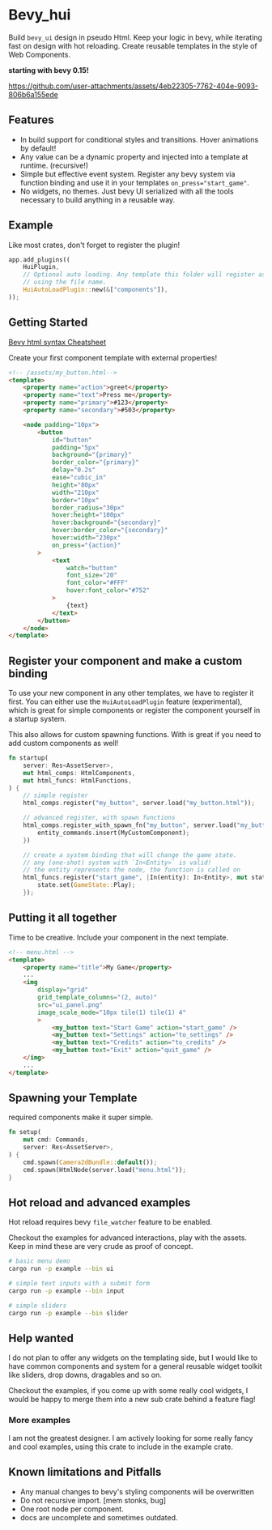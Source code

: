 # Bevy_hui

Build `bevy_ui` design in pseudo Html. Keep your logic in bevy, while iterating fast on design
with hot reloading. Create reusable templates in the style of Web Components.

**starting with bevy 0.15!**

https://github.com/user-attachments/assets/4eb22305-7762-404e-9093-806b6a155ede

## Features

-   In build support for conditional styles and transitions. Hover animations by default!
-   Any value can be a dynamic property and injected into a template at runtime. (recursive!)
-   Simple but effective event system. Register any bevy system via function binding and use it
    in your templates `on_press="start_game"`.
-   No widgets, no themes. Just bevy UI serialized with all the tools necessary to build anything
    in a reusable way.

## Example

Like most crates, don't forget to register the plugin!

```rust
app.add_plugins((
    HuiPlugin,
    // Optional auto loading. Any template this folder will register as custom component
    // using the file name.
    HuiAutoLoadPlugin::new(&["components"]),
));

```

## Getting Started

[Bevy html syntax Cheatsheet](docs/syntax.md)

Create your first component template with external properties!

```html
<!-- /assets/my_button.html-->
<template>
    <property name="action">greet</property>
    <property name="text">Press me</property>
    <property name="primary">#123</property>
    <property name="secondary">#503</property>

    <node padding="10px">
        <button
            id="button"
            padding="5px"
            background="{primary}"
            border_color="{primary}"
            delay="0.2s"
            ease="cubic_in"
            height="80px"
            width="210px"
            border="10px"
            border_radius="30px"
            hover:height="100px"
            hover:background="{secondary}"
            hover:border_color="{secondary}"
            hover:width="230px"
            on_press="{action}"
        >
            <text
                watch="button"
                font_size="20"
                font_color="#FFF"
                hover:font_color="#752"
            >
                {text}
            </text>
        </button>
    </node>
</template>
```

## Register your component and make a custom binding

To use your new component in any other templates, we have to register it first.
You can either use the `HuiAutoLoadPlugin` feature (experimental), which
is great for simple components or register the component yourself in a startup system.

This also allows for custom spawning functions. With is great if you need to add custom components as well!

```rust
fn startup(
    server: Res<AssetServer>,
    mut html_comps: HtmlComponents,
    mut html_funcs: HtmlFunctions,
) {
    // simple register
    html_comps.register("my_button", server.load("my_button.html"));

    // advanced register, with spawn functions
    html_comps.register_with_spawn_fn("my_button", server.load("my_button.html"), |mut entity_commands| {
        entity_commands.insert(MyCustomComponent);
    })

    // create a system binding that will change the game state.
    // any (one-shot) system with `In<Entity>` is valid!
    // the entity represents the node, the function is called on
    html_funcs.register("start_game", |In(entity): In<Entity>, mut state : ResMut<NextState<GameState>> |{
        state.set(GameState::Play);
    });

```

## Putting it all together

Time to be creative. Include your component in the next template.

```html
<!-- menu.html -->
<template>
    <property name="title">My Game</property>
    ...
    <img
        display="grid"
        grid_template_columns="(2, auto)"
        src="ui_panel.png"
        image_scale_mode="10px tile(1) tile(1) 4"
        >
            <my_button text="Start Game" action="start_game" />
            <my_button text="Settings" action="to_settings" />
            <my_button text="Credits" action="to_credits" />
            <my_button text="Exit" action="quit_game" />
    </img>
    ...
</template>
```

## Spawning your Template

required components make it super simple.

```rust
fn setup(
    mut cmd: Commands,
    server: Res<AssetServer>,
) {
    cmd.spawn(Camera2dBundle::default());
    cmd.spawn(HtmlNode(server.load("menu.html"));
}
```

## Hot reload and advanced examples

Hot reload requires bevy `file_watcher` feature to be enabled.

Checkout the examples for advanced interactions, play with the assets. Keep in mind these are
very crude as proof of concept.

```bash
# basic menu demo
cargo run -p example --bin ui

# simple text inputs with a submit form
cargo run -p example --bin input

# simple sliders
cargo run -p example --bin slider
```

## Help wanted

I do not plan to offer any widgets on the templating side, but I would like
to have common components and system for a general reusable widget toolkit like
sliders, drop downs, dragables and so on.

Checkout the examples, if you come up with some really cool widgets, I would be happy
to merge them into a new sub crate behind a feature flag!

### More examples

I am not the greatest designer. I am actively looking for some really fancy and cool examples, using
this crate to include in the example crate.

## Known limitations and Pitfalls

-   Any manual changes to bevy's styling components will be overwritten
-   Do not recursive import. [mem stonks, bug]
-   One root node per component.
-   docs are uncomplete and sometimes outdated.
